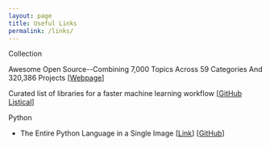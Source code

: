 ```yaml
---
layout: page
title: Useful Links
permalink: /links/
---
```

Collection

Awesome Open Source--Combining 7,000 Topics Across 59 Categories And 320,386 Projects
[<a href="https://awesomeopensource.com/" target="_blank">Webpage</a>]

Curated list of libraries for a faster machine learning workflow
[<a href="https://github.com/amitness/toolbox" target="_blank">GitHub Listical</a>]

Python

- The Entire Python Language in a Single Image 
[<a href="https://fossbytes.com/learn-it-faster-the-entire-python-language-in-a-single-image/amp/?__twitter_impression=true" target="_blank">Link</a>]
[<a href="https://github.com/coodict/python3-in-one-pic" target="_blank">GitHub</a>]
